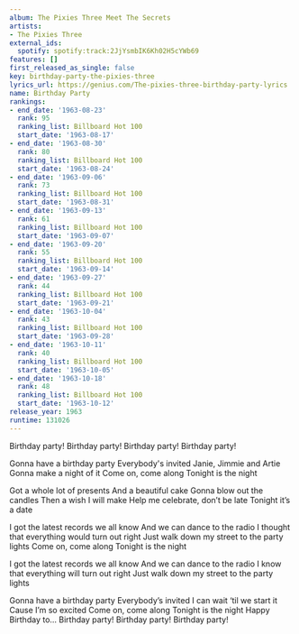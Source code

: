 ```yaml
---
album: The Pixies Three Meet The Secrets
artists:
- The Pixies Three
external_ids:
  spotify: spotify:track:2JjYsmbIK6Kh02H5cYWb69
features: []
first_released_as_single: false
key: birthday-party-the-pixies-three
lyrics_url: https://genius.com/The-pixies-three-birthday-party-lyrics
name: Birthday Party
rankings:
- end_date: '1963-08-23'
  rank: 95
  ranking_list: Billboard Hot 100
  start_date: '1963-08-17'
- end_date: '1963-08-30'
  rank: 80
  ranking_list: Billboard Hot 100
  start_date: '1963-08-24'
- end_date: '1963-09-06'
  rank: 73
  ranking_list: Billboard Hot 100
  start_date: '1963-08-31'
- end_date: '1963-09-13'
  rank: 61
  ranking_list: Billboard Hot 100
  start_date: '1963-09-07'
- end_date: '1963-09-20'
  rank: 55
  ranking_list: Billboard Hot 100
  start_date: '1963-09-14'
- end_date: '1963-09-27'
  rank: 44
  ranking_list: Billboard Hot 100
  start_date: '1963-09-21'
- end_date: '1963-10-04'
  rank: 43
  ranking_list: Billboard Hot 100
  start_date: '1963-09-28'
- end_date: '1963-10-11'
  rank: 40
  ranking_list: Billboard Hot 100
  start_date: '1963-10-05'
- end_date: '1963-10-18'
  rank: 48
  ranking_list: Billboard Hot 100
  start_date: '1963-10-12'
release_year: 1963
runtime: 131026
---
```

Birthday party!
Birthday party!
Birthday party!
Birthday party!

Gonna have a birthday party
Everybody's invited
Janie, Jimmie and Artie
Gonna make a night of it
Come on, come along
Tonight is the night

Got a whole lot of presents
And a beautiful cake
Gonna blow out the candles
Then a wish I will make
Help me celebrate, don’t be late
Tonight it’s a date

I got the latest records we all know
And we can dance to the radio
I thought that everything would turn out right
Just walk down my street to the party lights
Come on, come along
Tonight is the night

I got the latest records we all know
And we can dance to the radio
I know that everything will turn out right
Just walk down my street to the party lights

Gonna have a birthday party
Everybody’s invited
I can wait ‘til we start it
Cause I’m so excited
Come on, come along
Tonight is the night
Happy Birthday to...
Birthday party!
Birthday party!
Birthday party!
